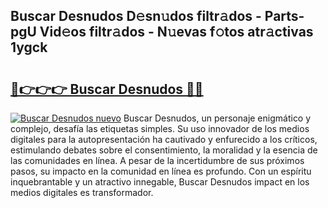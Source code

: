 ## Buscar Desnudos D𝚎sn𝚞dos filtr𝚊dos - Parts-pgU Vid𝚎os filtr𝚊dos - N𝚞evas f𝚘tos atr𝚊ctivas 1ygck

# <h2><a href="http://mb1uel.tromn.icu/?c=Buscar+Desnudos">🔗👉👉👉 Buscar Desnudos 🔗🔗</a></h2>

[![Buscar Desnudos nuevo](https://i.imgur.com/pEAQMta.gif)](http://mb1uel.tromn.icu/?c=Buscar+Desnudos)
Buscar Desnudos, un personaje enigmático y complejo, desafía las etiquetas simples. Su uso innovador de los medios digitales para la autopresentación ha cautivado y enfurecido a los críticos, estimulando debates sobre el consentimiento, la moralidad y la esencia de las comunidades en línea. A pesar de la incertidumbre de sus próximos pasos, su impacto en la comunidad en línea es profundo. Con un espíritu inquebrantable y un atractivo innegable, Buscar Desnudos impact en los medios digitales es transformador.
